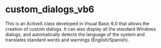 # custom_dialogs_vb6
This is an ActiveX class developed in Visual Basic 6.0 that allows the creation of custom dialogs. It can also display all the standard Windows dialogs, and automatically detects the language of the system and translates standard words and warnings (English/Spanish).
